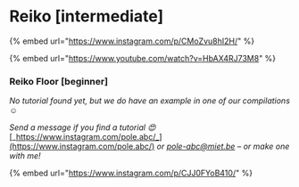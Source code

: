 # Reiko \[intermediate]

{% embed url="https://www.instagram.com/p/CMoZvu8hI2H/" %}

{% embed url="https://www.youtube.com/watch?v=HbAX4RJ73M8" %}

### Reiko Floor \[beginner]

_No tutorial found yet, but we do have an example in one of our compilations ☺️_

_Send a message if you find a tutorial 😍_ [_https://www.instagram.com/pole.abc/_](https://www.instagram.com/pole.abc/) _or_ [_pole-abc@miet.be_](mailto:pole-abc@miet.be) _– or make one with me!_&#x20;

{% embed url="https://www.instagram.com/p/CJJ0FYoB410/" %}
